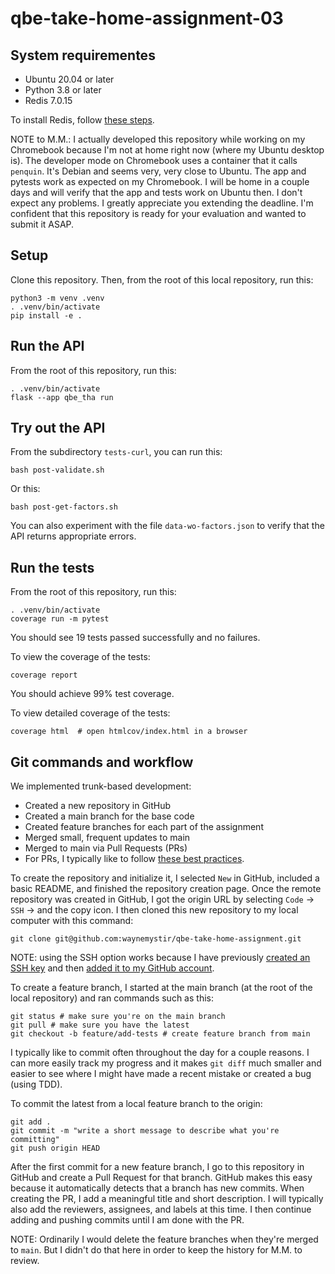 # qbe-take-home-assignment-03

## System requirementes

- Ubuntu 20.04 or later
- Python 3.8 or later
- Redis 7.0.15

To install Redis, follow [these steps](INSTALL_REDIS.md).

NOTE to M.M.: I actually developed this repository while working on my Chromebook because I'm not at home right now (where my Ubuntu desktop is). The developer mode on Chromebook uses a container that it calls `penquin`. It's Debian and seems very, very close to Ubuntu. The app and pytests work as expected on my Chromebook. I will be home in a couple days and will verify that the app and tests work on Ubuntu then. I don't expect any problems. I greatly appreciate you extending the deadline. I'm confident that this repository is ready for your evaluation and wanted to submit it ASAP.

## Setup
Clone this repository. Then, from the root of this local repository, run this:
```
python3 -m venv .venv
. .venv/bin/activate
pip install -e .
```

## Run the API
From the root of this repository, run this:
```
. .venv/bin/activate
flask --app qbe_tha run
```

## Try out the API
From the subdirectory `tests-curl`, you can run this:
```
bash post-validate.sh
```
Or this:
```
bash post-get-factors.sh
```
You can also experiment with the file `data-wo-factors.json` to verify that the API returns appropriate errors.


## Run the tests
From the root of this repository, run this:
```
. .venv/bin/activate
coverage run -m pytest
```
You should see 19 tests passed successfully and no failures.

To view the coverage of the tests:
```
coverage report
```
You should achieve 99% test coverage.

To view detailed coverage of the tests:
```
coverage html  # open htmlcov/index.html in a browser
```


## Git commands and workflow

We implemented trunk-based development:
- Created a new repository in GitHub
- Created a main branch for the base code
- Created feature branches for each part of the assignment
- Merged small, frequent updates to main
- Merged to main via Pull Requests (PRs)
- For PRs, I typically like to follow [these best practices](https://docs.github.com/en/pull-requests/collaborating-with-pull-requests/getting-started/best-practices-for-pull-requests).

To create the repository and initialize it, I selected `New` in GitHub, included a basic README, and finished the repository creation page. Once the remote repository was created in GitHub, I got the origin URL by selecting `Code` -> `SSH` -> and the copy icon. I then cloned this new repository to my local computer with this command:
```
git clone git@github.com:waynemystir/qbe-take-home-assignment.git
```
NOTE: using the SSH option works because I have previously [created an SSH key](https://docs.github.com/en/authentication/connecting-to-github-with-ssh/generating-a-new-ssh-key-and-adding-it-to-the-ssh-agent) and then [added it to my GitHub account](https://docs.github.com/en/authentication/connecting-to-github-with-ssh/adding-a-new-ssh-key-to-your-github-account).

To create a feature branch, I started at the main branch (at the root of the local repository) and ran commands such as this:
```
git status # make sure you're on the main branch
git pull # make sure you have the latest
git checkout -b feature/add-tests # create feature branch from main
```

I typically like to commit often throughout the day for a couple reasons. I can more easily track my progress and it makes `git diff` much smaller and easier to see where I might have made a recent mistake or created a bug (using TDD).

To commit the latest from a local feature branch to the origin:
```
git add .
git commit -m "write a short message to describe what you're committing"
git push origin HEAD
```

After the first commit for a new feature branch, I go to this repository in GitHub and create a Pull Request for that branch. GitHub makes this easy because it automatically detects that a branch has new commits. When creating the PR, I add a meaningful title and short description. I will typically also add the reviewers, assignees, and labels at this time. I then continue adding and pushing commits until I am done with the PR.

NOTE: Ordinarily I would delete the feature branches when they're merged to `main`. But I didn't do that here in order to keep the history for M.M. to review.
